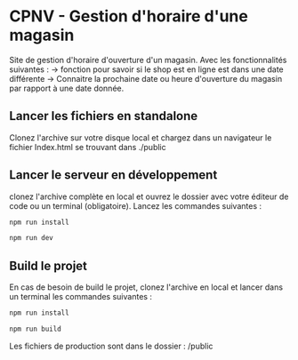# CPNV - Gestion d'horaire d'une magasin
Site de gestion d'horaire d'ouverture d'un magasin. Avec les fonctionnalités suivantes : 
 -> fonction pour savoir si le shop est en ligne est dans une date différente
 -> Connaitre la prochaine date ou heure d'ouverture du magasin par rapport à une date donnée.


## Lancer les fichiers en standalone

Clonez l'archive sur votre disque local et chargez dans un navigateur le fichier Index.html se trouvant dans ./public


## Lancer le serveur en développement 

clonez l'archive complète en local et ouvrez le dossier avec votre éditeur de code ou un terminal (obligatoire).
Lancez les commandes suivantes : 

```bash
npm run install

npm run dev 

```


## Build le projet 
En cas de besoin de build le projet, clonez l'archive en local et lancer dans un terminal les commandes suivantes :
```bash
npm run install

npm run build
```

Les fichiers de production sont dans le dossier : /public
